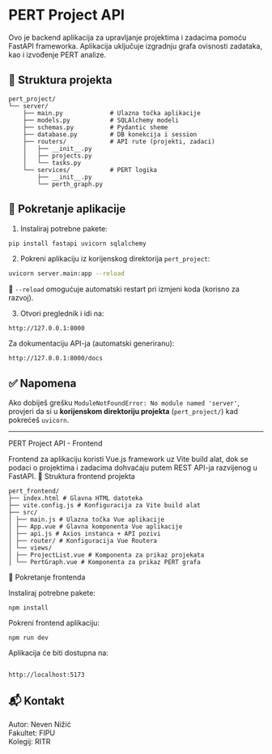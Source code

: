 # PERT Project API

Ovo je backend aplikacija za upravljanje projektima i zadacima pomoću FastAPI frameworka. Aplikacija uključuje izgradnju grafa ovisnosti zadataka, kao i izvođenje PERT analize.

## 📁 Struktura projekta

```
pert_project/
└── server/
    ├── main.py             # Ulazna točka aplikacije
    ├── models.py           # SQLAlchemy modeli
    ├── schemas.py          # Pydantic sheme
    ├── database.py         # DB konekcija i session
    ├── routers/            # API rute (projekti, zadaci)
    │   ├── __init__.py
    │   ├── projects.py
    │   └── tasks.py
    └── services/           # PERT logika
        ├── __init__.py
        └── perth_graph.py
```

## 🚀 Pokretanje aplikacije

1. Instaliraj potrebne pakete:

```bash
pip install fastapi uvicorn sqlalchemy
```

2. Pokreni aplikaciju iz korijenskog direktorija `pert_project`:

```bash
uvicorn server.main:app --reload
```

📌 `--reload` omogućuje automatski restart pri izmjeni koda (korisno za razvoj).

3. Otvori preglednik i idi na:

```
http://127.0.0.1:8000
```

Za dokumentaciju API-ja (automatski generiranu):

```
http://127.0.0.1:8000/docs
```

## ✅ Napomena

Ako dobiješ grešku `ModuleNotFoundError: No module named 'server'`, provjeri da si u **korijenskom direktoriju projekta** (`pert_project/`) kad pokrećeš `uvicorn`.

---

PERT Project API - Frontend

Frontend za aplikaciju koristi Vue.js framework uz Vite build alat, dok se podaci o projektima i zadacima dohvaćaju putem REST API-ja razvijenog u FastAPI.
📁 Struktura frontend projekta

```
pert_frontend/
├── index.html # Glavna HTML datoteka
├── vite.config.js # Konfiguracija za Vite build alat
├── src/
│ ├── main.js # Ulazna točka Vue aplikacije
│ ├── App.vue # Glavna komponenta Vue aplikacije
│ ├── api.js # Axios instanca + API pozivi
│ ├── router/ # Konfiguracija Vue Routera
│ └── views/
│ ├── ProjectList.vue # Komponenta za prikaz projekata
│ └── PertGraph.vue # Komponenta za prikaz PERT grafa

```

🚀 Pokretanje frontenda

Instaliraj potrebne pakete:

    npm install

Pokreni frontend aplikaciju:

    npm run dev

Aplikacija će biti dostupna na:

```

http://localhost:5173

```

## 📬 Kontakt

Autor: Neven Nižić  
Fakultet: FIPU  
Kolegij: RITR
